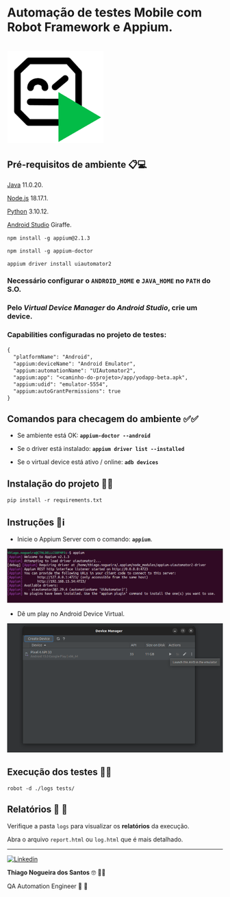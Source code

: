 # Automação de testes Mobile com Robot Framework e Appium.

<h1>
    <img src="images/robot.png" width="225px">
</h1>

## Pré-requisitos de ambiente 📋💻

[Java](https://www.oracle.com/br/java/technologies/downloads/#java11) 11.0.20.

[Node.js](https://nodejs.org/en) 18.17.1.

[Python](https://www.python.org/downloads/) 3.10.12.

[Android Studio](https://developer.android.com/studio) Giraffe.

```
npm install -g appium@2.1.3
```

```
npm install -g appium-doctor
```

```
appium driver install uiautomator2
```
### Necessário configurar o **`ANDROID_HOME`** e **`JAVA_HOME`** no **`PATH`** do S.O.

### Pelo ***Virtual Device Manager*** do ***Android Studio***, crie um device.

### **Capabilities** configuradas no projeto de testes:

```
{
  "platformName": "Android",
  "appium:deviceName": "Android Emulator",
  "appium:automationName": "UIAutomator2",
  "appium:app": "<caminho-do-projeto>/app/yodapp-beta.apk",
  "appium:udid": "emulator-5554",
  "appium:autoGrantPermissions": true
}
```

## Comandos para checagem do ambiente ✅✅

* Se ambiente está OK: **`appium-doctor --android`**

* Se o driver está instalado: **`appium driver list --installed`**

* Se o virtual device está ativo / online: **`adb devices`**

## Instalação do projeto 🚀🚀

```
pip install -r requirements.txt
```

## Instruções 📢ℹ️ 

- Inicie o Appium Server com o comando: **`appium`**.

![Alt text](images/appium.png)

- Dê um play no Android Device Virtual.

![Alt text](images/avd.png)

## Execução dos testes 🤖🤖

```
robot -d ./logs tests/
``````

## Relatórios 📝 📄

Verifique a pasta `logs` para visualizar os <b>relatórios</b> da execução.

Abra o arquivo `report.html` ou `log.html` que é mais detalhado.

---

<a href="https://www.linkedin.com/in/thinogueiras"><img alt="Linkedin" src="https://img.shields.io/badge/-LinkedIn-blue?style=for-the-badge&logo=Linkedin&logoColor=white"></a>

<strong>Thiago Nogueira dos Santos</strong> 🤓 🫰🏽

QA Automation Engineer 🔎 🐞